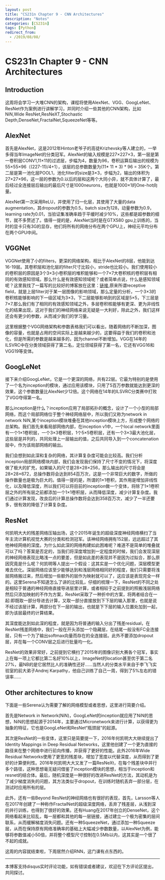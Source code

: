 ```yaml
---
layout: post
title: "CS231n Chapter 9 - CNN Architectures"
description: "Notes"
categories: [CS231n]
tags: [Python]
redirect_from:
  - /2019/08/08/
---
```


# CS231n Chapter 9 - CNN Architectures  

## Introduction  

这周将会学习一大堆CNN的架构，课程将使用AlexNet、VGG、GoogLeNet、ResNet作为案例进行讲解学习，并同时介绍一些其他的CNN架构，比如NiN,Wide ResNet,ResNeXT,Stochastic Depth,DenseNet,FractalNet,SqueezeNet等等。  

## AlexNet  

首先是AlexNet，这是2012年Hinton老爷子的高徒Krizhevsky等人建立的，一举多得当年ImageNet的分类冠军。AlexNet的输入规模是227×227×3，第一层是第一卷积层CONV1,11×11的过滤层，步幅为4，数量为96，卷积运算后输出的规模为55×55×96（(227-11)/4+1），该层的总参数数量为(11* 11 * 3) * 96 = 35K个。第二层是第一池化层POOL1，池化filter的size是3×3，步幅为2，输出的体积为27×27×96，这一层的参数为0.以后的层和这两个大同小异，就不具体计算了，最后经过全连接层后输出的最后尺寸是1000neurons，也就是1000×1的One-hot向量。  

AlexNet第一次采用ReLU，并使用了归一化层，其使用了大量的data augmentation，其dropout的参数为0.5，batch size为128，动量参数为0.9，learning rate为0.01，当验证集准确率趋于平缓时减少10%，这些都是超参数的细节，就不多赘述了。值得一提的是，AlexNet当时是在GTX580 gpu上训练的，当时的显卡只有3G的显存，他们将所有的网络分布在两个GPU上，神经元平均分布在两个GPU中间。  

## VGGNet

VGGNet使用了小的filters，更深的网络架构，相比于AlexNet的8层，他能到达16-19层。其卷积层和池化层的filter尺寸比较小，stride也比较小。我们使用较小的卷积层的原因是3个3×3小卷积层的堆积能够和一个7×7大卷积核的卷积层有相同的有效感知领域。那么什么是有效感知领域呢？或者简单点说，什么是感知领域呢？这里我找了一篇写的比较好的博客放在这里：[链接](https://iphysresearch.github.io/posts/receptive_field.html),原来所谓receptive field，就是上层filter对于某一层图像的影响领域，那么定量的分析，一个3×3的卷积核能够影响的下一级区域为3×3，下二层能够影响到的区域是5×5，下三层是7×7.那么我们有了相同的有效感知领域之外，多层卷积核能够有更深、更为非线性化的结果出现，这对于我们的神经网络来说无疑是一大利好，除此之外，我们这样还会有更少的参数，从而减少我们的学习量。  

这里根据整个VGG网络架构和参数表格我们可以看出，随着网络的不断加深，图像的容量，也就是占用的空间实际上是越来越少的，这要得益于我们的卷积和池化，但是所需的参数是越来越多的，因为channel不断增加。VGG在14年的ILSVRC中在分类领域获得了第二名，定位领域获得了第一名，它还有VGG16和VGG19等变体。  

## GoogLeNet  

接下来介绍GoogLeNet，它是一个更深的网络，共有22层。它最为特别的是使用了一个名为inception的模块，通过应用该模块，只用了5百万参数就能达到更深的效果，这个参数数量比AlexNet少12倍。这个网络在14年的ILSVRC分类赛中打败了VGG夺得第一名。  

那么inception是什么？inception应用了局部拓扑的概念，设计了一个小型的局部网络，而这个局部网络位于整个神经网络层中，所以我们又称为network in network NiN,某个inception模块堆叠在其他inception模块上方，形成整个网络的总架构。我们首先来看局部网络内部，在inception v1中，一个local network里面有一个1×1卷积层，一个3×3卷积层，1个5×5卷积层，还有一个3×3最大池化层，这些层是并列的，共同处理上一层输出的值，之后共同导入到一个concatenation层中，作为该局部网络的输出。  

我们会想到如此深和复杂的网络，其计算复杂度可能会比较高。我们分析inception局部网络模块内部，我们会发现我们保持了尺寸不变的情况下，将深度做了极大的扩充，如果输入的尺寸是28×28×256，那么输出的尺寸将会是28×28×672，总操作数将会达到854百万次，这是一个非常巨大的数字，所做的操作数量也是极为巨大的。值得一提的是，所谓的1×1卷积，其作用是增加非线性化，以及降低深度，所以我们可以将目前的inception做一个变体，将除了1×1卷积层之外的所有层之前都添加一个1×1卷积层，从而降低深度，减少计算复杂度。我们通过计算发现，改良后的计算总操作数将会达到358百万次，减少了一半还要多，很有效的降低了计算复杂度。  

## ResNet  

何凯明大大的残差网络压轴出场，这个2015年诞生的超级深度神经网络横扫了当年主流计算机视觉大赛的分类和检测冠军。该神经网络拥有152层，远远超过了其他神经网络的深度。为什么如此深的网络构建如此困难呢？难道不是简单的堆叠就可以了吗？答案是否定的，当我们将深度增加到一定程度的时候，我们会发现深层的神经网络表现比略浅一点的要差，但是如此差的表现并不是因为过拟合，那么原因究竟是什么呢？何凯明等人提出一个假设：这其实是一个优化问题，深层模型更难去优化。深层网络应该至少能够达到和浅层网络相同好的程度，我们只需要将浅层网络搬过来，然后增加一些额外的层作为映射就可以了，这应该是表现完全一样的。这里Serena不知道怎么了讲的比较乱，仔细的梳理一下，ResNet的不同之处是相较于普通的神经网络直接导进层里计算，或者相较于之前提到的照搬浅层网络然后只添加映射的不作为方案，ResNet采取了一种折中的方案，将两者结合在一起:即既取一部分导进去计算，又取一部分直接放到下下层的输入那里，也就是说不经过该层计算，两部分在下一层的输出，也就是下下层的输入位置处加到一起，即为该层最终的计算结果。  

其深度能达到如此深的程度，就是因为将普通的输入分出了残差residual，在ResNet残差网络中，我们一般在开头添加一个隐藏层，在结尾一般没有FC全连接层，只有一个为了输出softmax向量而存在的全连接层。此外不要添加dropout层，并在每一个CONV层之后进行批量均一化。  

ResNet的效果非常好，之前提到它横扫了2015年的图像识别大赛各个冠军，事实上在每一项上它都比第二名好10%以上，ImageNet的location甚至优于第二名27%，最NB的是它居然比人的准确性还好……当然人的分类水平来自于李飞飞实验室的前大弟子Andrej Karpathy，他自己训练了自己一周，得到了5%左右的错误率……  

## Other architectures to know  

下面是一些Serena认为需要了解的网络模型或者思想，这里进行简要介绍。  

首先是Network in Network(NiN)，GoogLeNet的inception就应用了NiN的思想，NiN的思想起源于2014年，主要通过Micronetwork来进行计算，以获得更为抽象的特征，它也是GoogLeNet和ResNet“瓶颈层”的起源。  

其次是ResNet的一些变体，这里只是简要提一下，2016年何凯明大大继续提出了Identity Mappings in Deep Residual Networks，这里他创建了一个更为直接的路径来在整个网络中进行前向传播，并获得了更好的性能。此外2016年Wide Residual Networks使用了更宽的残差块，增加了宽度以代替深度，从而得到了更好的计算便利性。2016年何凯明大大又发了一篇ResNeXt，在每个残差块中并行多个路径，这种思想毫无疑问借鉴了inception模块的思想，相当于inception和resnet的结合体。最后，随机深度是一种很好的改进ResNet的方法，其动机是为了减少梯度消失的问题，其方法类似于dropout，在训练时随机丢弃一部分层，在测试时应用所有的层。  

此外，还有一些Beyond ResNet的神经网络也有很好的表现，首先，Larsson等人在2017年创建了一种称作FractalNet的超级深度网络，丢弃了残差层，从浅到深的并行训练，也得到了很好的效果。还有Huang在2017年创立的DenseNet，这个网络看起来比较乱，每一层都和其他的每一层链接，通过建立一个极为密集的层间联系，从而缓解梯度消失问题。还有一种SqueezeNet，通过添加一种Squeeze层，从而在保持原有网络准确率的基础上大幅减少参数数量，以AlexNet为例，能够将参数值减小50倍，并将整个模型尺寸控制在0.5Mb以内，这其实是一个很了不起的成就。  

这周的内容就结束啦，下周居然介绍RNN，这门课有点东西的。  

---
本博客支持disqus实时评论功能，如有错误或者建议，欢迎在下方评论区提出，共同探讨。  
